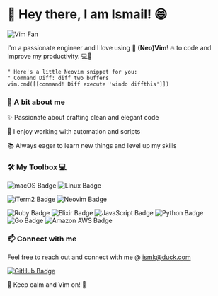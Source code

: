 # 👋 Hey there, I am Ismail! 😄

![Vim Fan](https://img.shields.io/badge/-Vim%20Fan-019733?style=for-the-badge&logo=vim&logoColor=white)

I'm a passionate engineer and I love using 🎉 **(Neo)Vim**! 🔥 to code and improve my productivity. 💻🚀

```vim
" Here's a little Neovim snippet for you:
" Command Diff: diff two buffers
vim.cmd([[command! Diff execute 'windo diffthis']])

```

### 🌱 A bit about me

✨ Passionate about crafting clean and elegant code

🤖 I enjoy working with automation and scripts

📚 Always eager to learn new things and level up my skills

### 🛠️ My Toolbox 💻 

![macOS Badge](https://img.shields.io/badge/macOS-000?logo=macos&logoColor=fff&style=flat) ![Linux Badge](https://img.shields.io/badge/Linux-FCC624?logo=linux&logoColor=000&style=flat) 

![iTerm2 Badge](https://img.shields.io/badge/iTerm2-000?logo=iterm2&logoColor=fff&style=flat) ![Neovim Badge](https://img.shields.io/badge/Neovim-57A143?logo=neovim&logoColor=fff&style=flat)

![Ruby Badge](https://img.shields.io/badge/Ruby-CC342D?logo=ruby&logoColor=fff&style=flat)
![Elixir Badge](https://img.shields.io/badge/Elixir-4B275F?logo=elixir&logoColor=fff&style=flat)
![JavaScript Badge](https://img.shields.io/badge/JavaScript-F7DF1E?logo=javascript&logoColor=000&style=flat)
![Python Badge](https://img.shields.io/badge/Python-3776AB?logo=python&logoColor=fff&style=flat)
![Go Badge](https://img.shields.io/badge/Go-00ADD8?logo=go&logoColor=fff&style=flat)
![Amazon AWS Badge](https://img.shields.io/badge/Amazon%20AWS-232F3E?logo=amazonaws&logoColor=fff&style=flat)

### 📫 Connect with me
Feel free to reach out and connect with me @ ismk@duck.com

[![GitHub Badge](https://img.shields.io/badge/-GitHub-181717?style=flat-square&logo=github&logoColor=white)](https://github.com/ismk)

🌟 Keep calm and Vim on! 🌟
